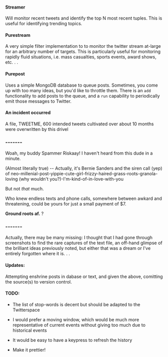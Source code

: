 #### Streamer

Will monitor recent tweets and identify the top N most recent tuples. This is useful for identifying trending topics.

#### Purestream

A very simple filter implementation to to monitor the twitter stream at-large for an arbitrary number of targets. This is particularly useful for monitoring rapidly fluid situations, i.e. mass casualties, sports events, award shows, etc. . .

#### Purepost

Uses a simple MongoDB database to queue posts. Sometimes, you come up with too many ideas, but you'd like to throttle them. There is an `add` functionality to add posts to the queue, and a `run` capability to periodically emit those messages to Twitter.

#### An incident occurred

A file, TWEETME, 600 intended tweets cultivated over about 10 months were overwritten by this drivel

### -------

Woah, my buddy Spammer Riskaay! I haven't heard from this dude in a minute.

(Almost literally true) -- Actually, it's Bernie Sanders and the siren call (yep) of  neo-millenial-post-yippie-cute-girl-frizzy-haired-grass-roots-granola-loving (why wouldn't you?)-I'm-kind-of-in-love-with-you

But not *that* much.

Who knew endless texts and phone calls, somewhere between awkard and threatening, could be yours for just a small payment of $7.

__Ground roots af.__ ?

### -------

Actually, there may be many missing: I thought that I had gone through screenshots to find the rare captures of the text file, an off-hand glimpse of the brilliant ideas previously noted, but either that was a dream or I've entirely forgotten where it is. . . 

#### Updates:

Attempting enshrine posts in dabase or text, and given the above, comitting the source(s) to version control.


#### TODO:
- The list of stop-words is decent but should be adapted to the Twitterspace

- I would prefer a moving window, which would be much more representative of current events without giving too much due to historical events

- It would be easy to have a keypress to refresh the history

- Make it prettier!